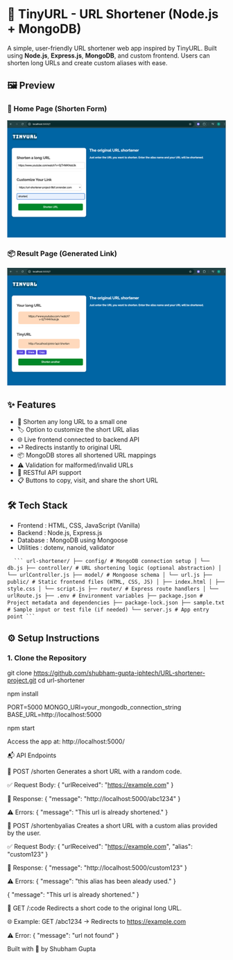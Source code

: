 # 🔗 TinyURL - URL Shortener (Node.js + MongoDB)

A simple, user-friendly URL shortener web app inspired by TinyURL. Built using **Node.js**, **Express.js**, **MongoDB**, and custom frontend. Users can shorten long URLs and create custom aliases with ease.


## 🖼️ Preview

### 🎯 Home Page (Shorten Form)
![Form Screenshot](./screenshots/form.png)

### 📦 Result Page (Generated Link)
![Result Screenshot](./screenshots/result.png)


## ✨ Features

- 🔗 Shorten any long URL to a small one
- 🏷️ Option to customize the short URL alias
- 🌐 Live frontend connected to backend API
- ⏎ Redirects instantly to original URL
- 📦 MongoDB stores all shortened URL mappings
- ⚠️ Validation for malformed/invalid URLs
- 🧪 RESTful API support
- 📋 Buttons to copy, visit, and share the short URL


## 🛠 Tech Stack

- Frontend : HTML, CSS, JavaScript (Vanilla)
- Backend : Node.js, Express.js
- Database : MongoDB using Mongoose
- Utilities : dotenv, nanoid, validator


<pre> <code> ``` url-shortener/ ├── config/ # MongoDB connection setup │ └── db.js ├── controller/ # URL shortening logic (optional abstraction) │ └── urlController.js ├── model/ # Mongoose schema │ └── url.js ├── public/ # Static frontend files (HTML, CSS, JS) │ ├── index.html │ ├── style.css │ └── script.js ├── router/ # Express route handlers │ └── urlRoute.js ├── .env # Environment variables ├── package.json # Project metadata and dependencies ├── package-lock.json ├── sample.txt # Sample input or test file (if needed) └── server.js # App entry point ``` </code> </pre>


## ⚙️ Setup Instructions

### 1. Clone the Repository

git clone https://github.com/shubham-gupta-iphtech/URL-shortener-project.git
cd url-shortener

npm install

PORT=5000
MONGO_URI=your_mongodb_connection_string
BASE_URL=http://localhost:5000

npm start

Access the app at: http://localhost:5000/

📬 API Endpoints

🔗 POST /shorten
Generates a short URL with a random code.

✅ Request Body:
{
  "urlReceived": "https://example.com"
}

🔁 Response:
{
  "message": "http://localhost:5000/abc1234"
}

⚠️ Errors:
{
  "message": "This url is already shortened."
}

🔗 POST /shortenbyalias
Creates a short URL with a custom alias provided by the user.

✅ Request Body:
{
  "urlReceived": "https://example.com",
  "alias": "custom123"
}

🔁 Response:
{
  "message": "http://localhost:5000/custom123"
}

⚠️ Errors:
{
  "message": "this alias has been aleady used."
}

{
  "message": "This url is already shortened."
}

🔗 GET /:code
Redirects a short code to the original long URL.

🌐 Example:
GET /abc1234 → Redirects to https://example.com

⚠️ Error:
{
  "message": "url not found"
}

Built with 💙 by Shubham Gupta
